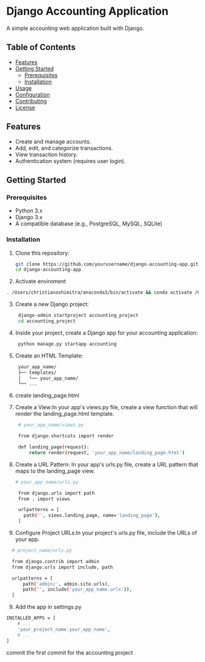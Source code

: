 # Django Accounting Application

A simple accounting web application built with Django.

## Table of Contents

- [Features](#features)
- [Getting Started](#getting-started)
  - [Prerequisites](#prerequisites)
  - [Installation](#installation)
- [Usage](#usage)
- [Configuration](#configuration)
- [Contributing](#contributing)
- [License](#license)

## Features

- Create and manage accounts.
- Add, edit, and categorize transactions.
- View transaction history.
- Authentication system (requires user login).

## Getting Started

### Prerequisites

- Python 3.x
- Django 3.x
- A compatible database (e.g., PostgreSQL, MySQL, SQLite)

### Installation

1. Clone this repository:

   ```bash
   git clone https://github.com/yourusername/django-accounting-app.git
   cd django-accounting-app
   ```
2. Activate enviroment 
```bash
. /Users/christianashimitra/anaconda3/bin/activate && conda activate /Users/christianashimitra/anaconda3/envs/MachineLearningTraining;
```
   
3. Create a new Django project:
   ```bash
    django-admin startproject accounting_project
    cd accounting_project
   ```
3. Inside your project, create a Django app for your accounting application:
   ```bash
    python manage.py startapp accounting
   ```

4. Create an HTML Template:
   ```bash
    your_app_name/
    ├── templates/
    │   └── your_app_name/
    └── ...
   ```
5. create landing_page.html
6. Create a View:In your app's views.py file, create a view function that will render the landing_page.html template.
   ```bash
    # your_app_name/views.py

    from django.shortcuts import render

    def landing_page(request):
        return render(request, 'your_app_name/landing_page.html')
   ```
7. Create a URL Pattern: In your app's urls.py file, create a URL pattern that maps to the landing_page view.
   ```bash
   # your_app_name/urls.py

    from django.urls import path
    from . import views

    urlpatterns = [
      path('', views.landing_page, name='landing_page'),
    ]
   ```

8. Configure Project URLs:In your project's urls.py file, include the URLs of your app.
```bash
  # project_name/urls.py

  from django.contrib import admin
  from django.urls import include, path

  urlpatterns = [
      path('admin/', admin.site.urls),
      path('', include('your_app_name.urls')),
  ]
```
9. Add the app in settings.py 
```bash
INSTALLED_APPS = [
    # ...
    'your_project_name.your_app_name',
    # ...
]
```

commit the first commit for the accounting project